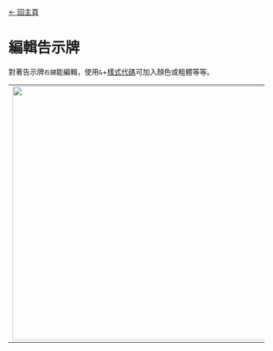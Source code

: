 [← 回主頁](../)
# 編輯告示牌

對著告示牌`右鍵`能編輯，使用`&`+[樣式代碼](https://minecraft.fandom.com/zh/wiki/樣式代碼)可加入顏色或粗體等等。

<table>
    <tr><td><img src="https://i.imgur.com/2MqywQK.png" width="500"/></td><td><img src="https://i.imgur.com/xUbt4Zg.png" width="500"/></td></tr>
</table>